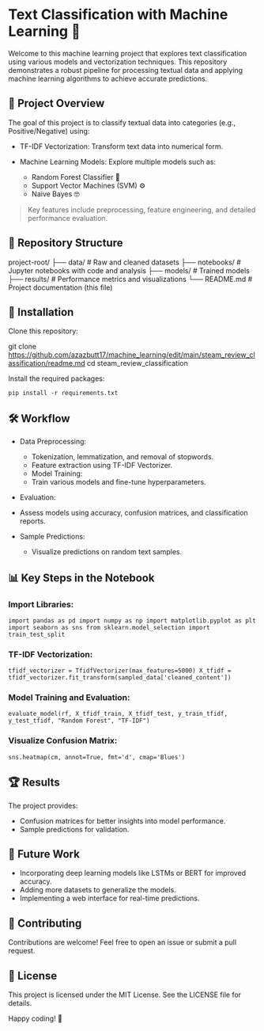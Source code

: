 # Text Classification with Machine Learning 🚀

Welcome to this machine learning project that explores text classification using various models and vectorization techniques. This repository demonstrates a robust pipeline for processing textual data and applying machine learning algorithms to achieve accurate predictions.

## 📝 Project Overview

The goal of this project is to classify textual data into categories (e.g., Positive/Negative) using:

- TF-IDF Vectorization: Transform text data into numerical form.

- Machine Learning Models: Explore multiple models such as:
    - Random Forest Classifier 🌲
    - Support Vector Machines (SVM) ⚙️
    - Naive Bayes 🤓

> Key features include preprocessing, feature engineering, and detailed performance evaluation.

## 📂 Repository Structure

project-root/
├── data/                   # Raw and cleaned datasets
├── notebooks/              # Jupyter notebooks with code and analysis
├── models/                 # Trained models
├── results/                # Performance metrics and visualizations
└── README.md               # Project documentation (this file)

## 🔧 Installation

Clone this repository:

git clone https://github.com/azazbutt17/machine_learning/edit/main/steam_review_classification/readme.md
cd steam_review_classification

Install the required packages:

`pip install -r requirements.txt`

## 🛠️ Workflow

- Data Preprocessing:
  - Tokenization, lemmatization, and removal of stopwords.
  - Feature extraction using TF-IDF Vectorizer.
  - Model Training:
  - Train various models and fine-tune hyperparameters.

- Evaluation:
-   Assess models using accuracy, confusion matrices, and classification reports.

- Sample Predictions:
  - Visualize predictions on random text samples.

## 📊 Key Steps in the Notebook

### Import Libraries:

`import pandas as pd
import numpy as np
import matplotlib.pyplot as plt
import seaborn as sns
from sklearn.model_selection import train_test_split`

### TF-IDF Vectorization:

`tfidf_vectorizer = TfidfVectorizer(max_features=5000)
X_tfidf = tfidf_vectorizer.fit_transform(sampled_data['cleaned_content'])`

### Model Training and Evaluation:

`evaluate_model(rf, X_tfidf_train, X_tfidf_test, y_train_tfidf, y_test_tfidf, "Random Forest", "TF-IDF")`

### Visualize Confusion Matrix:

`sns.heatmap(cm, annot=True, fmt='d', cmap='Blues')`

## 🏆 Results

The project provides:

- Confusion matrices for better insights into model performance.
- Sample predictions for validation.

## 🌟 Future Work

- Incorporating deep learning models like LSTMs or BERT for improved accuracy.
- Adding more datasets to generalize the models.
- Implementing a web interface for real-time predictions.

## 🤝 Contributing

Contributions are welcome! Feel free to open an issue or submit a pull request.

## 📜 License

This project is licensed under the MIT License. See the LICENSE file for details.

Happy coding! 🎉
